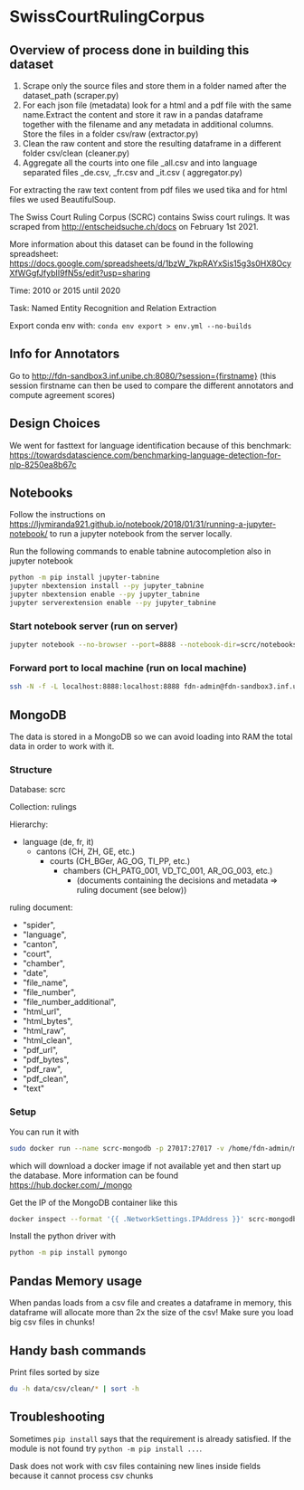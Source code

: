 # SwissCourtRulingCorpus

## Overview of process done in building this dataset

1. Scrape only the source files and store them in a folder named after the dataset_path (scraper.py)
2. For each json file (metadata) look for a html and a pdf file with the same name.Extract the content and store it raw
   in a pandas dataframe together with the filename and any metadata in additional columns. Store the files in a folder
   csv/raw (extractor.py)
3. Clean the raw content and store the resulting dataframe in a different folder csv/clean (cleaner.py)
4. Aggregate all the courts into one file _all.csv and into language separated files _de.csv, _fr.csv and _it.csv (
   aggregator.py)

For extracting the raw text content from pdf files we used tika and for html files we used BeautifulSoup.

The Swiss Court Ruling Corpus (SCRC) contains Swiss court rulings. It was scraped from http://entscheidsuche.ch/docs on
February 1st 2021.

More information about this dataset can be found in the following
spreadsheet: https://docs.google.com/spreadsheets/d/1bzW_7kpRAYxSis15g3s0HX8OcyXfWGgfJfybII9fN5s/edit?usp=sharing

Time: 2010 or 2015 until 2020

Task: Named Entity Recognition and Relation Extraction

Export conda env with:
```conda env export > env.yml --no-builds```

## Info for Annotators

Go to http://fdn-sandbox3.inf.unibe.ch:8080/?session={firstname}
(this session firstname can then be used to compare the different annotators and compute agreement scores)

## Design Choices

We went for fasttext for language identification because of this
benchmark: https://towardsdatascience.com/benchmarking-language-detection-for-nlp-8250ea8b67c

## Notebooks

Follow the instructions on https://ljvmiranda921.github.io/notebook/2018/01/31/running-a-jupyter-notebook/ to run a
jupyter notebook from the server locally.

Run the following commands to enable tabnine autocompletion also in jupyter notebook

```bash
python -m pip install jupyter-tabnine
jupyter nbextension install --py jupyter_tabnine
jupyter nbextension enable --py jupyter_tabnine
jupyter serverextension enable --py jupyter_tabnine
```

### Start notebook server (run on server)

```bash
jupyter notebook --no-browser --port=8888 --notebook-dir=scrc/notebooks
```

### Forward port to local machine (run on local machine)

```bash
ssh -N -f -L localhost:8888:localhost:8888 fdn-admin@fdn-sandbox3.inf.unibe.ch
```

## MongoDB

The data is stored in a MongoDB so we can avoid loading into RAM the total data in order to work with it.

### Structure

Database: scrc

Collection: rulings

Hierarchy:
- language (de, fr, it)
   - cantons (CH, ZH, GE, etc.)
      - courts (CH_BGer, AG_OG, TI_PP, etc.)
         - chambers (CH_PATG_001, VD_TC_001, AR_OG_003, etc.)
            - (documents containing the decisions and metadata => ruling document (see below))

ruling document: 
- "spider",
- "language",
- "canton",
- "court",
- "chamber",
- "date",
- "file_name",
- "file_number",
- "file_number_additional",
- "html_url",
- "html_bytes",
- "html_raw",
- "html_clean",
- "pdf_url",
- "pdf_bytes",
- "pdf_raw",
- "pdf_clean",
- "text"

### Setup

You can run it with 
```bash
sudo docker run --name scrc-mongodb -p 27017:27017 -v /home/fdn-admin/mongodb:/data/db -d mongo:3-xenial 
```
which will download a docker image if not available yet and then start up the database. 
More information can be found https://hub.docker.com/_/mongo

Get the IP of the MongoDB container like this
````bash
docker inspect --format '{{ .NetworkSettings.IPAddress }}' scrc-mongodb
````

Install the python driver with 
```bash
python -m pip install pymongo
```

## Pandas Memory usage

When pandas loads from a csv file and creates a dataframe in memory, this dataframe will allocate more than 2x the size
of the csv! Make sure you load big csv files in chunks!

## Handy bash commands

Print files sorted by size

```bash
du -h data/csv/clean/* | sort -h
```

## Troubleshooting

Sometimes ``pip install`` says that the requirement is already satisfied. If the module is not found
try ``python -m pip install ...``.

Dask does not work with csv files containing new lines inside fields because it cannot process csv chunks